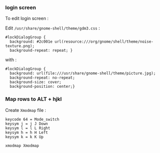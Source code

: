 


### login screen 
To edit login screen : 

Edit `/usr/share/gnome-shell/theme/gdm3.css` : 
```
#lockDialogGroup {
  background: #2c001e url(resource:///org/gnome/shell/theme/noise-texture.png);
  background-repeat: repeat; }
```

with : 
```
#lockDialogGroup {
  background: url(file:///usr/share/gnome-shell/theme/picture.jpg);
  background-repeat: no-repeat;
  background-size: cover;
  background-position: center;}
```


### Map rows to ALT + hjkl
Create `Xmodmap` file : 
```
keycode 64 = Mode_switch
keysym j = j J Down 
keysym l = l L Right
keysym h = h H Left
keysym k = k K Up
```

```
xmodmap Xmodmap
```

